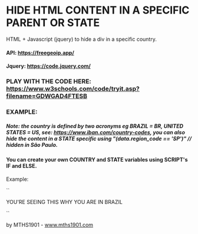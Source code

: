 # HIDE HTML CONTENT IN A SPECIFIC PARENT OR STATE
HTML + Javascript (jquery) to hide a div in a specific country.

#### API: https://freegeoip.app/
#### Jquery: https://code.jquery.com/

### PLAY WITH THE CODE HERE: https://www.w3schools.com/code/tryit.asp?filename=GDWGAD4FTESB

### EXAMPLE:
##### Note: the country is defined by two acronyms eg BRAZIL = BR, UNITED STATES = US, see: https://www.iban.com/country-codes, you can also hide the content in a STATE specific using "(data.region_code == 'SP')" // hidden in São Paulo.

#### You can create your own COUNTRY and STATE variables using SCRIPT's IF and ELSE.

Example:

``
<html>
<script src = "https://code.jquery.com/jquery-3.5.0.min.js" integrity = "sha256-xNzN2a4ltkB44Mc / Jz3pT4iU1cmeR0FkXs4pru / JxaQ =" crossorigin = "anonymous"> </script>
<div id = "content">
<p> YOU'RE SEEING THIS WHY YOU ARE IN BRAZIL </p>
</div>
<script>
$ (function () {
    $ .getJSON ('https://freegeoip.app/json/', function (data) {
        if (data.country_code == 'BR') {
            $ ('# content'). show ();
        } else {
            $ ('# content'). fadeOut ();
        }
    });
});
</script>
</html>
``

by MTHS1901 - www.mths1901.com
